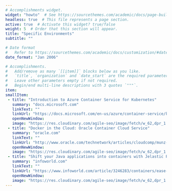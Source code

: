 ```yaml
---
# Accomplishments widget.
widget: "howto"  # See https://sourcethemes.com/academic/docs/page-builder/
headless: true  # This file represents a page section.
active: true  # Activate this widget? true/false
weight: 5  # Order that this section will appear.
title: "Specific Environments"
subtitle: ""

# Date format
#   Refer to https://sourcethemes.com/academic/docs/customization/#date-format
date_format: "Jan 2006"

# Accomplishments.
#   Add/remove as many `[[item]]` blocks below as you like.
#   `title`, `organization` and `date_start` are the required parameters.
#   Leave other parameters empty if not required.
#   Begin/end multi-line descriptions with 3 quotes `"""`.
item: 
smallItem: 
 - title: "Introduction to Azure Container Service for Kubernetes"
   summary: "docs.microsoft.com"
   linkText: ""
   linkUrl: "https://docs.microsoft.com/en-us/azure/container-service/kubernetes/container-service-intro-kubernetes" 
   openNewWindow: 
   image: "https://res.cloudinary.com/agile-seo/image/fetch/w_62,dpr_1.0,d_blank_am8gzx.png/https%3A%2F%2Flogo.clearbit.com%2Fdocs.microsoft.com%3Fsize%3D250" 
 - title: "Docker in the Cloud: Oracle Container Cloud Service"
   summary: "oracle.com"
   linkText: ""
   linkUrl: "http://www.oracle.com/technetwork/articles/cloudcomp/munz-docker-occs-3585210.html" 
   openNewWindow: 
   image: "https://res.cloudinary.com/agile-seo/image/fetch/w_62,dpr_1.0,d_blank_am8gzx.png/https%3A%2F%2Flogo.clearbit.com%2Foracle.com%3Fsize%3D250" 
 - title: "Shift your Java applications into containers with Jelastic PaaS"
   summary: "infoworld.com"
   linkText: ""
   linkUrl: "https://www.infoworld.com/article/3246283/containers/ease-the-transition-from-vms-to-containers-with-jelastic.html" 
   openNewWindow: 
   image: "https://res.cloudinary.com/agile-seo/image/fetch/w_62,dpr_1.0,d_blank_am8gzx.png/https%3A%2F%2Flogo.clearbit.com%2Finfoworld.com%3Fsize%3D250" 
---
```




